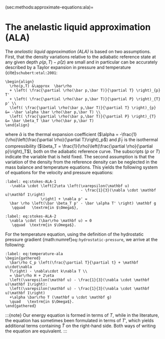 (sec:methods:approximate-equations:ala)=
# The anelastic liquid approximation (ALA)

The *anelastic liquid approximation (ALA)* is based on two assumptions.
First, that the density variations relative to the adiabatic reference state at any given depth $\rho(p,T)-\bar\rho (z)$ are small and in particular can be accurately described by a Taylor expansion in pressure and temperature {cite}`schubert:etal:2001`:
```{math}
\begin{align}
  \rho(p,T) &\approx  \bar\rho
  + \left( \frac{\partial \rho(\bar p,\bar T)}{\partial T} \right)_{p} T'
  + \left( \frac{\partial \rho(\bar p,\bar T)}{\partial P} \right)_{T} p' \\
  \left( \frac{\partial \rho(\bar p,\bar T)}{\partial T} \right)_{p} &= -\bar \alpha \bar \rho(\bar p,\bar T) \\
  \left( \frac{\partial \rho(\bar p,\bar T)}{\partial P} \right)_{T} &= \bar \beta_T \bar \rho(\bar p,\bar T)
\end{align}
```
where $\bar \alpha$ is the thermal expansion coefficient ($\alpha = -\frac{1}{\rho}\left(\frac{\partial \rho}{\partial T}\right)_p$) and $\bar \beta_T$ is the isothermal compressibility ($\beta_T = \frac{1}{\rho}\left(\frac{\partial \rho}{\partial p}\right)_T$), both on the adiabatic reference curve.
The subscripts ($p$ or $T$) indicate the variable that is held fixed. The second assumption is that the variation of the density from the reference density can be neglected in the mass balance and temperature equations.
This yields the following system of equations for the velocity and pressure equations:
```{math}
:label: eq:stokes-ALA-1
  -\nabla \cdot \left[2\eta \left(\varepsilon(\mathbf u)
                                  - \frac{1}{3}(\nabla \cdot \mathbf u)\mathbf 1\right)
                \right] + \nabla p' =
  \bar \rho \left(\bar \beta_T p' - \bar \alpha T' \right) \mathbf g
   \qquad   \textrm{in $\Omega$},
```
```{math}
:label: eq:stokes-ALA-2
  \nabla \cdot (\bar\rho \mathbf u) = 0
   \qquad  \textrm{in $\Omega$}.
```

For the temperature equation, using the definition of the hydrostatic pressure gradient {math:numref}`eq:hydrostatic-pressure`, we arrive at the following:

```{math}
:label: eq:temperature-ala
\begin{gathered}
  \bar\rho C_p \left(\frac{\partial T}{\partial t} + \mathbf u\cdot\nabla
  T\right) - \nabla\cdot k\nabla T \\
  = \bar\rho H + 2\eta
  \left(\varepsilon(\mathbf u) - \frac{1}{3}(\nabla \cdot \mathbf u)\mathbf 1\right):
  \left(\varepsilon(\mathbf u) - \frac{1}{3}(\nabla \cdot \mathbf u)\mathbf 1\right)
  +\alpha \bar\rho T (\mathbf u \cdot \mathbf g)
  \quad   \textrm{in $\Omega$}.
\end{gathered}
```

:::{note}
Our energy equation is formed in terms of $T$, while in the literature, the equation has sometimes been formulated in terms of $T'$, which yields additional terms containing $\bar{T}$ on the right-hand side.
Both ways of writing the equation are equivalent.
:::
